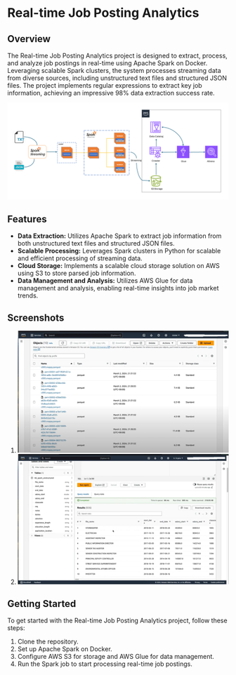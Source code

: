 # Real-time Job Posting Analytics

## Overview
The Real-time Job Posting Analytics project is designed to extract, process, and analyze job postings in real-time using Apache Spark on Docker. Leveraging scalable Spark clusters, the system processes streaming data from diverse sources, including unstructured text files and structured JSON files. The project implements regular expressions to extract key job information, achieving an impressive 98% data extraction success rate.

![System Architecture Diagram](/imgs/Architecture.png)

## Features
- **Data Extraction:** Utilizes Apache Spark to extract job information from both unstructured text files and structured JSON files.
- **Scalable Processing:** Leverages Spark clusters in Python for scalable and efficient processing of streaming data.
- **Cloud Storage:** Implements a scalable cloud storage solution on AWS using S3 to store parsed job information.
- **Data Management and Analysis:** Utilizes AWS Glue for data management and analysis, enabling real-time insights into job market trends.

## Screenshots
1. ![S3 Parquet Stream](/imgs/S3%20Streams.png)
2. ![Real Time Job Postings Data in Athena](/imgs/Athena%20Tables.png)

## Getting Started
To get started with the Real-time Job Posting Analytics project, follow these steps:
1. Clone the repository.
2. Set up Apache Spark on Docker.
3. Configure AWS S3 for storage and AWS Glue for data management.
4. Run the Spark job to start processing real-time job postings.
